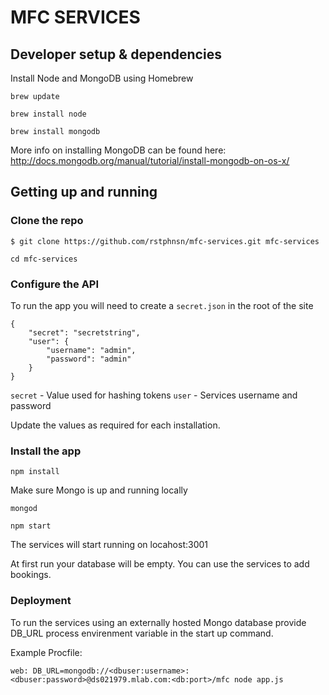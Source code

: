 # MFC SERVICES

## Developer setup & dependencies

Install Node and MongoDB using Homebrew

`brew update`

`brew install node`

`brew install mongodb`

More info on installing MongoDB can be found here: http://docs.mongodb.org/manual/tutorial/install-mongodb-on-os-x/

## Getting up and running

### Clone the repo

`$ git clone https://github.com/rstphnsn/mfc-services.git mfc-services`

`cd mfc-services`

### Configure the API

To run the app you will need to create a `secret.json` in the root of the site

```
{
    "secret": "secretstring",
    "user": {
        "username": "admin",
        "password": "admin"
    }
}
```

`secret` - Value used for hashing tokens
`user` - Services username and password

Update the values as required for each installation.


### Install the app

`npm install`

Make sure Mongo is up and running locally

`mongod`

`npm start`

The services will start running on locahost:3001

At first run your database will be empty. You can use the services to add bookings.


### Deployment

To run the services using an externally hosted Mongo database provide DB_URL process envirenment variable in the start up command.

Example Procfile:

`web: DB_URL=mongodb://<dbuser:username>:<dbuser:password>@ds021979.mlab.com:<db:port>/mfc node app.js`


